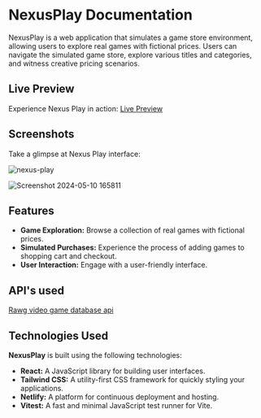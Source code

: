 # NexusPlay Documentation
NexusPlay is a web application that simulates a game store environment, allowing users to explore real games with fictional prices. Users can navigate the simulated game store, explore various titles and categories, and witness creative pricing scenarios.

## Live Preview 
Experience Nexus Play in action: [Live Preview](https://elegant-croquembouche-875342.netlify.app/)

## Screenshots
Take a glimpse at Nexus Play interface:

![nexus-play](https://github.com/beMimg/nexus-play/assets/126000960/0ed8c10c-9cd2-478b-aa29-192d7a66e558)

![Screenshot 2024-05-10 165811](https://github.com/beMimg/nexus-play/assets/126000960/e8f46eba-0309-4368-979d-177194459721)


## Features
- **Game Exploration:** Browse a collection of real games with fictional prices.
- **Simulated Purchases:** Experience the process of adding games to shopping cart and checkout.
- **User Interaction:** Engage with a user-friendly interface.

## API's used
[Rawg video game database api](https://rawg.io/apidocs)

## Technologies Used

**NexusPlay** is built using the following technologies:

- **React:** A JavaScript library for building user interfaces.
- **Tailwind CSS:** A utility-first CSS framework for quickly styling your applications.
- **Netlify:** A platform for continuous deployment and hosting.
- **Vitest:** A fast and minimal JavaScript test runner for Vite.
